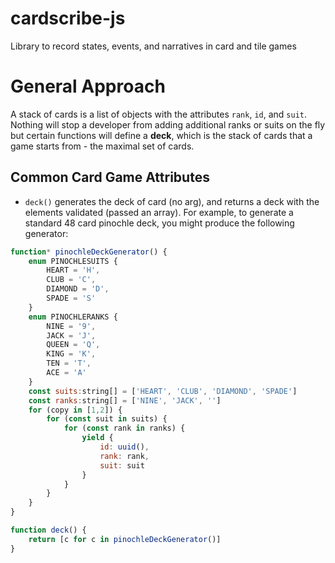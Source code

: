 # cardscribe-js
Library to record states, events,  and narratives in card and tile games

# General Approach
A stack of cards is a list of objects with the attributes `rank`, `id`, and `suit`. Nothing will stop 
a developer from adding additional ranks or suits on the fly but certain functions will define a **deck**, which is 
the stack of cards that a game starts from - the maximal set of cards. 

## Common Card Game Attributes
* `deck()` generates the deck of card (no arg), and returns a deck with the elements validated (passed an array).
For example, to generate a standard 48 card pinochle deck, you might produce the following generator: 
```javascript
function* pinochleDeckGenerator() {
    enum PINOCHLESUITS {
        HEART = 'H',
        CLUB = 'C',
        DIAMOND = 'D',
        SPADE = 'S'
    }
    enum PINOCHLERANKS {
        NINE = '9',
        JACK = 'J',
        QUEEN = 'Q',
        KING = 'K',
        TEN = 'T',
        ACE = 'A'
    }
    const suits:string[] = ['HEART', 'CLUB', 'DIAMOND', 'SPADE']
    const ranks:string[] = ['NINE', 'JACK', '']
    for (copy in [1,2]) {
        for (const suit in suits) {
            for (const rank in ranks) {
                yield {
                    id: uuid(),
                    rank: rank,
                    suit: suit
                }
            }
        }
    }
}

function deck() {
    return [c for c in pinochleDeckGenerator()]
}
```